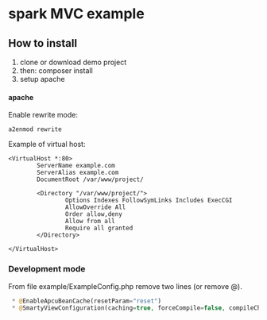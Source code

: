 # spark MVC example

## How to install ##

1. clone or download demo project
2. then: composer install
3. setup apache

#### apache ####

Enable rewrite mode:

```
a2enmod rewrite
```

Example of virtual host:

```
<VirtualHost *:80>
        ServerName example.com
        ServerAlias example.com
        DocumentRoot /var/www/project/

        <Directory "/var/www/project/">
                Options Indexes FollowSymLinks Includes ExecCGI
                AllowOverride All
                Order allow,deny
                Allow from all
                Require all granted
        </Directory>

</VirtualHost>
```

### Development mode ### 

From file  example/ExampleConfig.php remove two lines  (or remove @).  

```php
 * @EnableApcuBeanCache(resetParam="reset")
 * @SmartyViewConfiguration(caching=true, forceCompile=false, compileCheck=false, cacheLifetime=3600)
```
